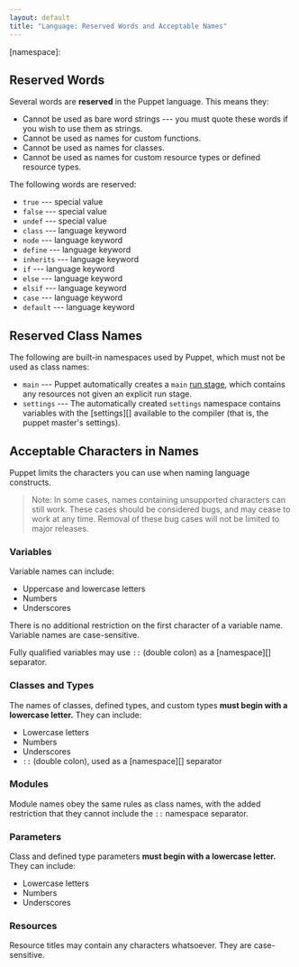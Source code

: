 ```yaml
---
layout: default
title: "Language: Reserved Words and Acceptable Names"
---
```


<!-- TODO -->
[runstage]: 
[settings]: 
[namespace]: 

Reserved Words
-----

Several words are **reserved** in the Puppet language. This means they: 

* Cannot be used as bare word strings --- you must quote these words if you wish to use them as strings.
* Cannot be used as names for custom functions.
* Cannot be used as names for classes.
* Cannot be used as names for custom resource types or defined resource types.

The following words are reserved: 

* `true` --- special value
* `false` --- special value
* `undef` --- special value
* `class` --- language keyword
* `node` --- language keyword
* `define` --- language keyword
* `inherits` --- language keyword
* `if` --- language keyword
* `else` --- language keyword
* `elsif` --- language keyword
* `case` --- language keyword
* `default` --- language keyword

Reserved Class Names
-----

The following are built-in namespaces used by Puppet, which must not be used as class names:

* `main` --- Puppet automatically creates a `main` [run stage][runstage], which contains any resources not given an explicit run stage.
* `settings` --- The automatically created `settings` namespace contains variables with the [settings][] available to the compiler (that is, the puppet master's settings). 

Acceptable Characters in Names
-----

Puppet limits the characters you can use when naming language constructs.

> Note: In some cases, names containing unsupported characters can still work. These cases should be considered bugs, and may cease to work at any time. Removal of these bug cases will not be limited to major releases.

### Variables

Variable names can include:

* Uppercase and lowercase letters
* Numbers
* Underscores

There is no additional restriction on the first character of a variable name. Variable names are case-sensitive.

Fully qualified variables may use `::` (double colon) as a [namespace][] separator.

### Classes and Types

The names of classes, defined types, and custom types **must begin with a lowercase letter.** They can include:

* Lowercase letters
* Numbers
* Underscores
* `::` (double colon), used as a [namespace][] separator

### Modules

Module names obey the same rules as class names, with the added restriction that they cannot include the `::` namespace separator.

### Parameters

Class and defined type parameters **must begin with a lowercase letter.** They can include:

* Lowercase letters
* Numbers
* Underscores

### Resources

Resource titles may contain any characters whatsoever. They are case-sensitive.

